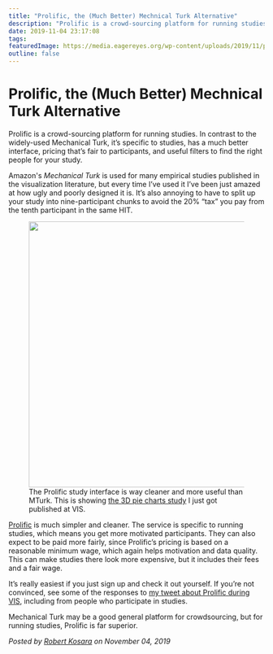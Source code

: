 ```yaml
---
title: "Prolific, the (Much Better) Mechnical Turk Alternative"
description: "Prolific is a crowd-sourcing platform for running studies. In contrast to the widely-used Mechanical Turk, it’s specific to studies, has a much better interface, pricing that’s fair to participants, and useful filters to find the right people for your study."
date: 2019-11-04 23:17:08
tags: 
featuredImage: https://media.eagereyes.org/wp-content/uploads/2019/11/prolific-teaser.png
outline: false
---
```


# Prolific, the (Much Better) Mechnical Turk Alternative

Prolific is a crowd-sourcing platform for running studies. In contrast to the widely-used Mechanical Turk, it’s specific to studies, has a much better interface, pricing that’s fair to participants, and useful filters to find the right people for your study.

Amazon's <em>Mechanical Turk</em> is used for many empirical studies published in the visualization literature, but every time I’ve used it I’ve been just amazed at how ugly and poorly designed it is. It’s also annoying to have to split up your study into nine-participant chunks to avoid the 20% “tax” you pay from the tenth participant in the same HIT.

<figure class="wp-block-image"><img src="https://media.eagereyes.org/wp-content/uploads/2019/11/prolific-study.png" alt="" class="wp-image-12446" width="824" height="523"/><figcaption>The Prolific study interface is way cleaner and more useful than MTurk. This is showing <a href="/blog/2019/paper-evidence-for-area-as-the-primary-visual-cue-in-pie-charts">the 3D pie charts study</a> I just got published at VIS.</figcaption></figure>

<a href="https://www.prolific.co">Prolific</a> is much simpler and cleaner. The service is specific to running studies, which means you get more motivated participants. They can also expect to be paid more fairly, since Prolific’s pricing is based on a reasonable minimum wage, which again helps motivation and data quality. This can make studies there look more expensive, but it includes their fees and a fair wage.

It’s really easiest if you just sign up and check it out yourself. If you’re not convinced, see some of the responses to <a href="https://twitter.com/eagereyes/status/1187773534745088000">my tweet about Prolific during VIS</a>, including from people who participate in studies.

Mechanical Turk may be a good general platform for crowdsourcing, but for running studies, Prolific is far superior.


_Posted by <a href="/about">Robert Kosara</a> on November 04, 2019_


